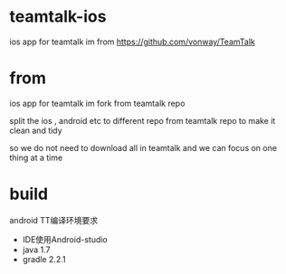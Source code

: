 

# teamtalk-ios
ios app for teamtalk im from https://github.com/vonway/TeamTalk

# from
ios app for teamtalk im fork from teamtalk repo

split the ios , android etc to different repo from teamtalk repo to make it clean and tidy

so we do not need to download all in teamtalk and we can focus on one thing at a time


# build

android TT编译环境要求

* IDE使用Android-studio 
* java 1.7
* gradle 2.2.1
